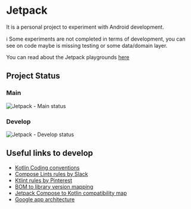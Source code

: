 # Jetpack

It is a personal project to experiment with Android development.

ℹ️ Some experiments are not completed in terms of development, you can see on code maybe is missing testing or some data/domain layer.

You can read about the Jetpack playgrounds [here](./docs/jetpack_playgrounds.md)

## Project Status

### Main

![Jetpack - Main status](https://github.com/alex-amenos/Jetpack/actions/workflows/android_ci.yml/badge.svg?branch=main)

### Develop

![Jetpack - Develop status](https://github.com/alex-amenos/Jetpack/actions/workflows/android_ci.yml/badge.svg?branch=develop)

## Useful links to develop

- [Kotlin Coding conventions](https://kotlinlang.org/docs/coding-conventions.html)
- [Compose Lints rules by Slack](https://slackhq.github.io/compose-lints/rules/)
- [Ktlint rules by Pinterest](https://pinterest.github.io/ktlint/rules/standard/)
- [BOM to library version mapping](https://developer.android.com/jetpack/compose/bom/bom-mapping)
- [Jetpack Compose to Kotlin compatibility map](https://developer.android.com/jetpack/androidx/releases/compose-kotlin)
- [Google app architecture](https://developer.android.com/topic/architecture/intro)
